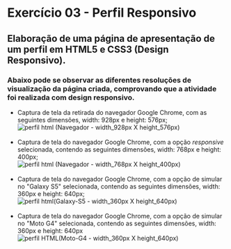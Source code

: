 # Exercício 03 - Perfil Responsivo  

## Elaboração de uma página de apresentação de um perfil em HTML5 e CSS3 (Design Responsivo).  

### Abaixo pode se observar as diferentes resoluções de visualização da página criada, comprovando que a atividade foi realizada com design responsivo.  

* Captura de tela da retirada do navegador Google Chrome, com as seguintes dimensões, width: 928px e height: 576px;    
![perfil html (Navegador - width_928px X height_576px)](https://user-images.githubusercontent.com/56207941/91074603-31a6bf00-e613-11ea-9989-29b22c4b477c.png)
<br/><br/>
* Captura de tela do navegador Google Chrome, com a opção _responsive_ selecionada, contendo as seguintes dimensões, width: 768px e height: 400px;  
![perfil html (Navegador - width_768px X height_400px)](https://user-images.githubusercontent.com/56207941/91074944-ab3ead00-e613-11ea-954c-ee172f465e2e.png)
<br/><br/>
* Captura de tela do navegador Google Chrome, com a opção de simular no "Galaxy S5" selecionada, contendo as seguintes dimensões, width: 360px e height: 640px;  
![perfil html(Galaxy-S5 - width_360px X height_640px)](https://user-images.githubusercontent.com/56207941/91072002-3ec1af00-e60f-11ea-8b98-cab2f3c193bd.png)
<br/><br/>
* Captura de tela do navegador Google Chrome, com a opção de simular no "Moto G4" selecionada, contendo as seguintes dimensões, width: 360px e height: 640px
![perfil HTML(Moto-G4 - width_360px X height_640px)](https://user-images.githubusercontent.com/56207941/91072011-41bc9f80-e60f-11ea-8ef4-1672c37d1c6d.png)
